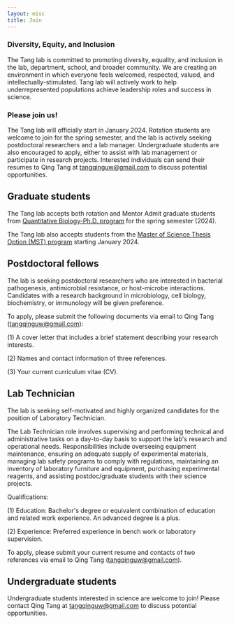 ```yaml
---
layout: misc
title: Join
---
```

### Diversity, Equity, and Inclusion
The Tang lab is committed to promoting diversity, equality, and inclusion in the lab, department, school, and broader community. We are creating an environment in which everyone feels welcomed, respected, valued, and intellectually-stimulated. Tang lab will actively work to help underrepresented populations achieve leadership roles and success in science.

### Please join us!
The Tang lab will officially start in January 2024. Rotation students are welcome to join for the spring semester, and the lab is actively seeking postdoctoral researchers and a lab manager. Undergraduate students are also encouraged to apply, either to assist with lab management or participate in research projects. Interested individuals can send their resumes to Qing Tang at tangqinguw@gmail.com to discuss potential opportunities.

## Graduate students

The Tang lab accepts both rotation and Mentor Admit graduate students from [Quantitative Biology-Ph.D. program] for the spring semester (2024).

The Tang lab also accepts students from the [Master of Science Thesis Option (MST) program] starting January 2024. 

## Postdoctoral fellows

The lab is seeking postdoctoral researchers who are interested in bacterial pathogenesis, antimicrobial resistance, or host-microbe interactions. Candidates with a research background in microbiology, cell biology, biochemistry, or immunology will be given preference.

To apply, please submit the following documents via email to Qing Tang (tangqinguw@gmail.com):

(1) A cover letter that includes a brief statement describing your research interests.

(2) Names and contact information of three references.

(3) Your current curriculum vitae (CV).

## Lab Technician

The lab is seeking self-motivated and highly organized candidates for the position of Laboratory Technician.

The Lab Technician role involves supervising and performing technical and administrative tasks on a day-to-day basis to support the lab's research and operational needs. Responsibilities include overseeing equipment maintenance, ensuring an adequate supply of experimental materials, managing lab safety programs to comply with regulations, maintaining an inventory of laboratory furniture and equipment, purchasing experimental reagents, and assisting postdoc/graduate students with their science projects.

Qualifications:

(1) Education: Bachelor's degree or equivalent combination of education and related work experience. An advanced degree is a plus.

(2) Experience: Preferred experience in bench work or laboratory supervision.

To apply, please submit your current resume and contacts of two references via email to Qing Tang (tangqinguw@gmail.com).


## Undergraduate students

Undergraduate students interested in science are welcome to join! Please contact Qing Tang at tangqinguw@gmail.com to discuss potential opportunities.

[Quantitative Biology-Ph.D. program]: https://www.uta.edu/academics/schools-colleges/science/departments/biology/graduate-programs/phd-program
[Master of Science Thesis Option (MST) program]: https://www.uta.edu/academics/schools-colleges/science/departments/biology/graduate-programs/masters-program
